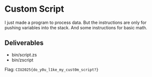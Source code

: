 # Custom Script

I just made a program to process data. But the instructions are only for pushing variables into the stack. And some instructions for basic math.

## Deliverables

- bin/script.zs
- bin/zscript

Flag: `CIU2025{do_y0u_l1ke_my_cust0m_script?}`
